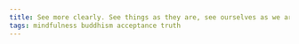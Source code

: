 ```yaml
---
title: See more clearly. See things as they are, see ourselves as we are.
tags: mindfulness buddhism acceptance truth
---
```

